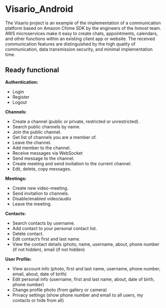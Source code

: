 # Visario_Android
The Visario project is an example of the implementation of a communication platform based on Amazon Chime SDK by the engineers of the Inmost team. AWS microservices make it easy to create chats, appointments, calendars, and other functions within an existing client app or website. The received communication features are distinguished by the high quality of communication, data transmission security, and minimal implementation time.


## Ready functional

**Authentication:**
- Login
- Register
- Logout

**Channels:**
- Create a channel (public or private, restricted or unrestricted).
- Search public channels by name.
- Join the public channel.
- Get list of channels  you are a member of.
- Leave the channel.
- Add member to the channel.
- Receive messages via WebSocket
- Send message to the channel.
- Create meeting and send invitation to the current channel.
- Edit, delete, copy messages.

**Meetings:**
- Create new video-meeting.
- Send invitation to channels.
- Disable/enabled video/audio
- Leave the meeting.

**Contacts:**
- Search contacts by username.
- Add contact to your personal contact list.
- Delete contact.
- Edit contact’s first and last name.
- View the contact details (photo, name, username, about, phone number (if not hidden), email (if not hidden)

**User Profile:**
- View account info (photo, first and last name, username, phone number, email, about, date of birth)
- Edit personal info (username,  first and last name, about, date of birth, phone number)
- Change profile photo (from gallery or camera)
- Privacy settings (show phone number and email to all users, my contacts or hide from all)
